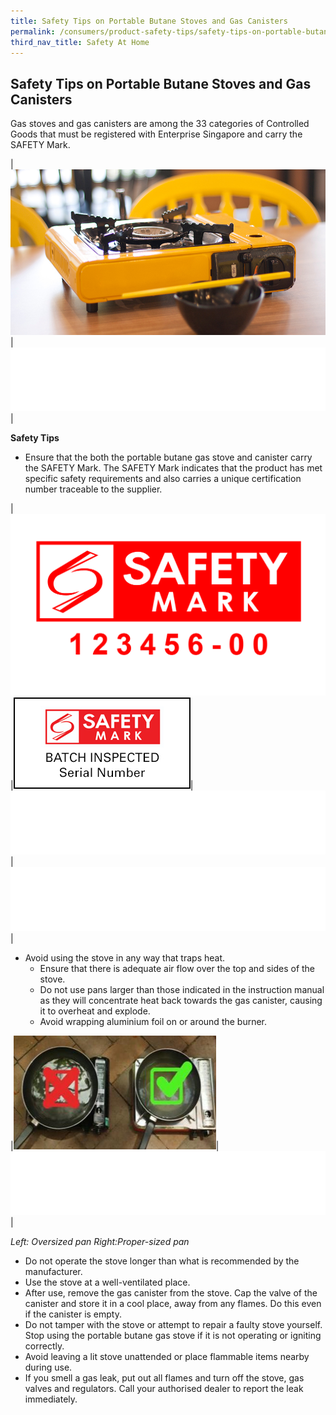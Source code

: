 ```yaml
---
title: Safety Tips on Portable Butane Stoves and Gas Canisters
permalink: /consumers/product-safety-tips/safety-tips-on-portable-butane-stoves-and-gas-canisters
third_nav_title: Safety At Home
---
```

## Safety Tips on Portable Butane Stoves and Gas Canisters
Gas stoves and gas canisters are among the 33 categories of Controlled Goods that must be registered with Enterprise Singapore and carry the SAFETY Mark.

|![portable butane stoves](/images/product-safety-tips/portable-butane-stoves.jpg)|![](/images/consumers/blankx2.png)|

**Safety Tips**

* Ensure that the both the portable butane gas stove and canister carry the SAFETY Mark. The SAFETY Mark indicates that the product has met specific safety requirements and also carries a unique certification number traceable to the supplier.

|![safety mark cooker and gas canister](/images/product-safety-tips/safety-mark-cooker-and-gas-canister.jpg)|![safety mark cooker and gas canister 2](/images/product-safety-tips/safety-mark-cooker-and-gas-canister-2.jpg)|![](/images/consumers/blankx2.png)|![](/images/consumers/blankx2.png)|

* Avoid using the stove in any way that traps heat.
  * Ensure that there is adequate air flow over the top and sides of the stove.
  * Do not use pans larger than those indicated in the instruction manual as they will concentrate heat back towards the gas canister, causing it to overheat and explode.
  * Avoid wrapping aluminium foil on or around the burner.

|![proper sized pan](/images/product-safety-tips/proper-sized-pan.png)|![](/images/consumers/blankx2.png)|

*Left: Oversized pan  Right:Proper-sized pan*

* Do not operate the stove longer than what is recommended by the manufacturer.
* Use the stove at a well-ventilated place.
* After use, remove the gas canister from the stove. Cap the valve of the canister and store it in a cool place, away from any flames. Do this even if the canister is empty.
* Do not tamper with the stove or attempt to repair a faulty stove yourself. Stop using the portable butane gas stove if it is not operating or igniting correctly.
* Avoid leaving a lit stove unattended or place flammable items nearby during use.
* If you smell a gas leak, put out all flames and turn off the stove, gas valves and regulators. Call your authorised dealer to report the leak immediately.












